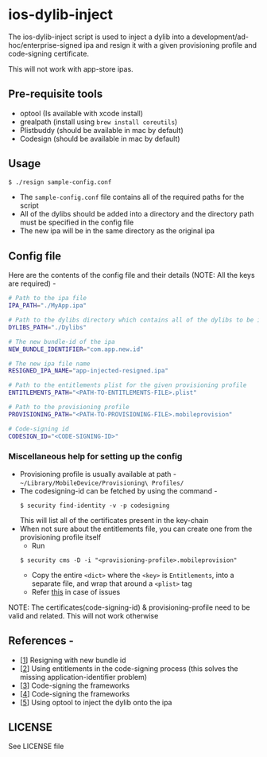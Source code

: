 # ios-dylib-inject

The ios-dylib-inject script is used to inject a dylib into a development/ad-hoc/enterprise-signed ipa and resign it with a given provisioning profile and code-signing certificate.

This will not work with app-store ipas.

## Pre-requisite tools
- optool (Is available with xcode install)
- grealpath (install using `brew install coreutils`)
- Plistbuddy (should be available in mac by default)
- Codesign (should be available in mac by default)

## Usage
```bash
$ ./resign sample-config.conf
```
- The `sample-config.conf` file contains all of the required paths for the script
- All of the dylibs should be added into a directory and the directory path must be specified in the config file
- The new ipa will be in the same directory as the original ipa

## Config file
Here are the contents of the config file and their details (NOTE: All the keys are required) -
```bash
# Path to the ipa file
IPA_PATH="./MyApp.ipa"

# Path to the dylibs directory which contains all of the dylibs to be injected
DYLIBS_PATH="./Dylibs"

# The new bundle-id of the ipa 
NEW_BUNDLE_IDENTIFIER="com.app.new.id"

# The new ipa file name
RESIGNED_IPA_NAME="app-injected-resigned.ipa"

# Path to the entitlements plist for the given provisioning profile
ENTITLEMENTS_PATH="<PATH-TO-ENTITLEMENTS-FILE>.plist"

# Path to the provisioning profile
PROVISIONING_PATH="<PATH-TO-PROVISIONING-FILE>.mobileprovision"

# Code-signing id
CODESIGN_ID="<CODE-SIGNING-ID>"
```

### Miscellaneous help for setting up the config
- Provisioning profile is usually available at path - `~/Library/MobileDevice/Provisioning\ Profiles/`
- The codesigning-id can be fetched by using the command - 
  ```
  $ security find-identity -v -p codesigning
  ```
  This will list all of the certificates present in the key-chain
- When not sure about the entitlements file, you can create one from the provisioning profile itself
	- Run
    ```
    $ security cms -D -i "<provisioning-profile>.mobileprovision"
    ```
    - Copy the entire `<dict>` where the `<key>` is `Entitlements`, into a separate file, and wrap that around a `<plist>` tag
    - Refer [this](https://stackoverflow.com/questions/28371652/ios-8-1-3-enterprise-distribution-application-is-missing-the-application-ide/32274908#32274908) in case of issues

NOTE: The certificates(code-signing-id) & provisioning-profile need to be valid and related. This will not work otherwise

## References - 
- [[1](https://coderwall.com/p/qwqpnw/resign-ipa-with-new-cfbundleidentifier-and-certificate)] Resigning with new bundle id
- [[2](https://stackoverflow.com/a/32274908/1518924)] Using entitlements in the code-signing process (this solves the missing application-identifier problem)
- [[3](https://github.com/Carthage/Carthage/issues/1401#issuecomment-248618314)] Code-signing the frameworks 
- [[4](https://stackoverflow.com/a/29932317/1518924)] Code-signing the frameworks 
- [[5](https://github.com/depoon/iOSDylibInjectionDemo/blob/master/patchapp.sh)] Using optool to inject the dylib onto the ipa


## LICENSE 
See LICENSE file 

